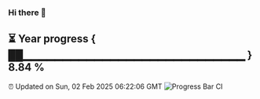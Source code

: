 ### Hi there 👋
⏳ Year progress { ██▁▁▁▁▁▁▁▁▁▁▁▁▁▁▁▁▁▁▁▁▁▁▁▁▁▁▁▁ } 8.84 %
---
⏰ Updated on Sun, 02 Feb 2025 06:22:06 GMT
![Progress Bar CI](https://github.com/liununu/liununu/workflows/Progress%20Bar%20CI/badge.svg)
